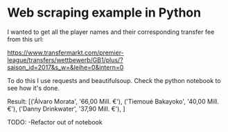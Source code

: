 # Web scraping example in Python


I wanted to get all the player names and their corresponding transfer fee from this url:

https://www.transfermarkt.com/premier-league/transfers/wettbewerb/GB1/plus/?saison_id=2017&s_w=&leihe=0&intern=0

To do this I use requests and beautifulsoup. Check the python notebook to see how it's done.

Result:
[('Álvaro Morata', '66,00 Mill. €'),
('Tiemoué Bakayoko', '40,00 Mill. €'),
('Danny Drinkwater', '37,90 Mill. €'),
]

TODO:
-Refactor out of notebook
